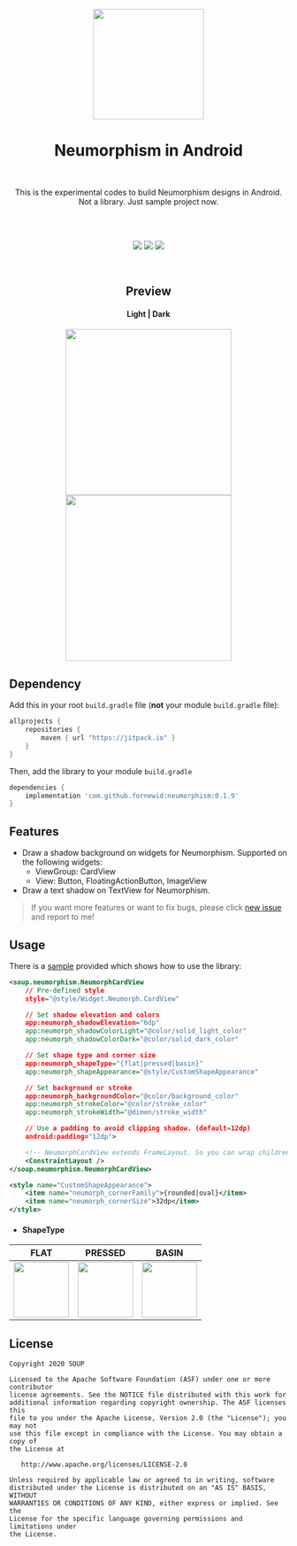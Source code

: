 
<p align="center">
<img height="200" src='https://github.com/fornewid/Neumorphism/blob/master/art/preview.png'/>
</p>

<h1 align="center">Neumorphism in Android</h1><br/>
<p align="center">
  This is the experimental codes to build Neumorphism designs in Android.<br/>
  Not a library. Just sample project now.<br/>
  <br/>
</p>
</br>

<p align="center">
<a href="https://opensource.org/licenses/Apache-2.0"><img src="https://img.shields.io/badge/License-Apache%202.0-blue.svg"/></a>
<a href='https://developer.android.com'><img src='http://img.shields.io/badge/platform-android-green.svg'/></a>
<a href='https://jitpack.io/#fornewid/neumorphism'><img src='https://jitpack.io/v/fornewid/neumorphism.svg'/></a>
</p>
<br/>

<h2 align="center">Preview</h2>
<h4 align="center">Light    |    Dark</h4>
<p align="center">
<img width="300" src="https://github.com/fornewid/Neumorphism/blob/master/art/preview_light.gif"/> <img width="300" src="https://github.com/fornewid/Neumorphism/blob/master/art/preview_dark.gif"/>
</p>

## Dependency

Add this in your root `build.gradle` file (**not** your module `build.gradle` file):

```gradle
allprojects {
    repositories {
        maven { url "https://jitpack.io" }
    }
}
```

Then, add the library to your module `build.gradle`
```gradle
dependencies {
    implementation 'com.github.fornewid:neumorphism:0.1.9'
}
```

## Features
- Draw a shadow background on widgets for Neumorphism.
  Supported on the following widgets:
  - ViewGroup: CardView
  - View: Button, FloatingActionButton, ImageView
- Draw a text shadow on TextView for Neumorphism.

> If you want more features or want to fix bugs, please click [new issue](https://github.com/fornewid/neumorphism/issues/new/choose) and report to me!

## Usage
There is a [sample](https://github.com/fornewid/neumorphism/tree/master/sample) provided which shows how to use the library:

```xml
<soup.neumorphism.NeumorphCardView
    // Pre-defined style
    style="@style/Widget.Neumorph.CardView"

    // Set shadow elevation and colors
    app:neumorph_shadowElevation="6dp"
    app:neumorph_shadowColorLight="@color/solid_light_color"
    app:neumorph_shadowColorDark="@color/solid_dark_color"

    // Set shape type and corner size
    app:neumorph_shapeType="{flat|pressed|basin}"
    app:neumorph_shapeAppearance="@style/CustomShapeAppearance"

    // Set background or stroke
    app:neumorph_backgroundColor="@color/background_color"
    app:neumorph_strokeColor="@color/stroke_color"
    app:neumorph_strokeWidth="@dimen/stroke_width"

    // Use a padding to avoid clipping shadow. (default=12dp)
    android:padding="12dp">

    <!-- NeumorphCardView extends FrameLayout. So you can wrap childrens like this. -->
    <ConstraintLayout />
</soup.neumorphism.NeumorphCardView>

<style name="CustomShapeAppearance">
    <item name="neumorph_cornerFamily">{rounded|oval}</item>
    <item name="neumorph_cornerSize">32dp</item>
</style>
```

- #### ShapeType
| FLAT | PRESSED | BASIN |
| :--: | :-----: | :---: |
| <img width="100" src="https://github.com/fornewid/Neumorphism/blob/master/art/shape_flat.png"/> | <img width="100" src="https://github.com/fornewid/Neumorphism/blob/master/art/shape_pressed.png"/> | <img width="100" src="https://github.com/fornewid/Neumorphism/blob/master/art/shape_basin.png"/> |

## License

```
Copyright 2020 SOUP

Licensed to the Apache Software Foundation (ASF) under one or more contributor
license agreements. See the NOTICE file distributed with this work for
additional information regarding copyright ownership. The ASF licenses this
file to you under the Apache License, Version 2.0 (the "License"); you may not
use this file except in compliance with the License. You may obtain a copy of
the License at

   http://www.apache.org/licenses/LICENSE-2.0

Unless required by applicable law or agreed to in writing, software
distributed under the License is distributed on an "AS IS" BASIS, WITHOUT
WARRANTIES OR CONDITIONS OF ANY KIND, either express or implied. See the
License for the specific language governing permissions and limitations under
the License.
```
